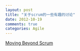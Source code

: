 ```yaml
---
layout: post
title: "关于scrum的一些有趣的讨论"
date: 2012-10-19
comments: true
categories: Agile
---
```

<a href="http://www.infoq.com/news/2012/09/moving-beyond-scrum">Moving Beyond Scrum</a><br /><blockquote></blockquote>